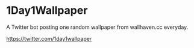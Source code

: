 # 1Day1Wallpaper
A Twitter bot posting one random wallpaper from wallhaven.cc everyday.

https://twitter.com/1day1wallpaper
